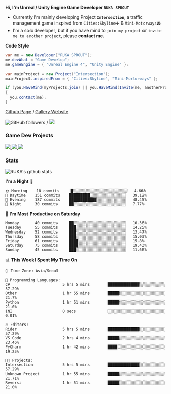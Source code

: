 **Hi, I'm Unreal / Unity Engine Game Developer `RUKA SPROUT`**

- Currently I'm mainly developing Project **`Intersection`**, a traffic management game inspired from `Cities:Skyline`✈️ & `Mini-Motorways`🚘
- I'm a solo developer, but if you have mind to `join my project` or `invite me to another project`, please **contact me.**

**Code Style**

```csharp
var me = new Developer("RUKA SPROUT");
me.devWhat = "Game Develop";
me.gameEngine = { "Unreal Engine 4", "Unity Engine" };
```

```csharp
var mainProject = new Project("Intersection");
mainProject.inspiredFrom = { "Cities:Skyline", "Mini-Mortorways" };

if (you.HaveMind(myProjects.join) || you.HaveMind(Invite(me, anotherProject)))
{
  you.contact(me);
}
```

[Github Page](https://lutca1320.github.io/) / [Gallery Website](https://rukasp.xyz/)

![GitHub followers](https://img.shields.io/github/followers/lutca1320?label=Follow&style=social) / [![](https://img.shields.io/badge/Gmail-lutca1320%40gmail.com-blue)](mailto:lutca1320@gmail.com)

### Game Dev Projects

<a href="https://github.com/lutca1320/Intersection">
  <img src="https://github-readme-stats.vercel.app/api/pin/?username=lutca1320&repo=Intersection" />
</a>
<a href="https://github.com/lutca1320/Reversi">
  <img src="https://github-readme-stats.vercel.app/api/pin/?username=lutca1320&repo=Reversi" />
</a>
<a href="https://github.com/lutca1320/Together">
  <img src="https://github-readme-stats.vercel.app/api/pin/?username=lutca1320&repo=Together" />
</a>


### Stats

![RUKA's github stats](https://github-readme-stats.vercel.app/api?username=lutca1320&show_icons=true&include_all_commits=true&count_private=true&hide=contribs,prs)

<!--START_SECTION:waka-->
**I'm a Night 🦉** 

```text
🌞 Morning    18 commits     █░░░░░░░░░░░░░░░░░░░░░░░░   4.66% 
🌆 Daytime    151 commits    █████████░░░░░░░░░░░░░░░░   39.12% 
🌃 Evening    187 commits    ████████████░░░░░░░░░░░░░   48.45% 
🌙 Night      30 commits     ██░░░░░░░░░░░░░░░░░░░░░░░   7.77%

```
📅 **I'm Most Productive on Saturday** 

```text
Monday       40 commits     ██░░░░░░░░░░░░░░░░░░░░░░░   10.36% 
Tuesday      55 commits     ███░░░░░░░░░░░░░░░░░░░░░░   14.25% 
Wednesday    52 commits     ███░░░░░░░░░░░░░░░░░░░░░░   13.47% 
Thursday     58 commits     ███░░░░░░░░░░░░░░░░░░░░░░   15.03% 
Friday       61 commits     ████░░░░░░░░░░░░░░░░░░░░░   15.8% 
Saturday     75 commits     ████░░░░░░░░░░░░░░░░░░░░░   19.43% 
Sunday       45 commits     ███░░░░░░░░░░░░░░░░░░░░░░   11.66%

```


📊 **This Week I Spent My Time On** 

```text
⌚︎ Time Zone: Asia/Seoul

💬 Programming Languages: 
C#                       5 hrs 5 mins        ██████████████░░░░░░░░░░░   57.29% 
Other                    1 hr 55 mins        █████░░░░░░░░░░░░░░░░░░░░   21.7% 
Python                   1 hr 51 mins        █████░░░░░░░░░░░░░░░░░░░░   21.0% 
INI                      0 secs              ░░░░░░░░░░░░░░░░░░░░░░░░░   0.01%

🔥 Editors: 
Rider                    5 hrs 5 mins        ██████████████░░░░░░░░░░░   57.29% 
VS Code                  2 hrs 4 mins        █████░░░░░░░░░░░░░░░░░░░░   23.46% 
PyCharm                  1 hr 42 mins        ████░░░░░░░░░░░░░░░░░░░░░   19.25%

🐱‍💻 Projects: 
Intersection             5 hrs 5 mins        ██████████████░░░░░░░░░░░   57.29% 
Unknown Project          1 hr 55 mins        █████░░░░░░░░░░░░░░░░░░░░   21.71% 
Reversi                  1 hr 51 mins        █████░░░░░░░░░░░░░░░░░░░░   21.0%

```


<!--END_SECTION:waka-->
